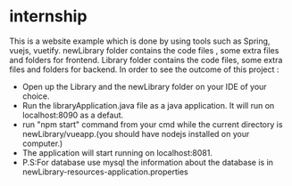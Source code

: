 # internship
This is a website example which is done by using tools such as Spring, vuejs, vuetify. 
newLibrary folder contains the code files , some extra files and folders for frontend.
Library folder contains the code files, some extra files and folders for backend.
In order to see the outcome of this project :
<ul>
 <li>Open up the Library and the newLibrary folder on your IDE of your choice. </li>
 <li>Run the libraryApplication.java file as a java application. It will run on  localhost:8090 as a defaut.</li>
 <li>run "npm start" command from your cmd while the current directory is newLibrary/vueapp.(you should have nodejs installed on your computer.)</li>
 <li>The application will start running on localhost:8081. </li>
 <li>P.S:For database use mysql the information about the database is in newLibrary-resources-application.properties </li>
</ul>

